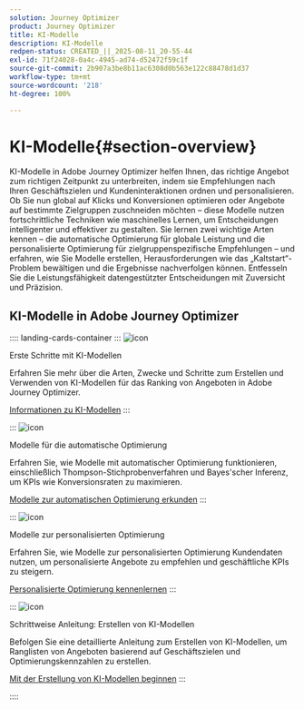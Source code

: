 ```yaml
---
solution: Journey Optimizer
product: Journey Optimizer
title: KI-Modelle
description: KI-Modelle
redpen-status: CREATED_||_2025-08-11_20-55-44
exl-id: 71f24028-0a4c-4945-ad74-d52472f59c1f
source-git-commit: 2b907a3be8b11ac6308d0b563e122c88478d1d37
workflow-type: tm+mt
source-wordcount: '218'
ht-degree: 100%

---
```


# KI-Modelle{#section-overview}

KI-Modelle in Adobe Journey Optimizer helfen Ihnen, das richtige Angebot zum richtigen Zeitpunkt zu unterbreiten, indem sie Empfehlungen nach Ihren Geschäftszielen und Kundeninteraktionen ordnen und personalisieren. Ob Sie nun global auf Klicks und Konversionen optimieren oder Angebote auf bestimmte Zielgruppen zuschneiden möchten – diese Modelle nutzen fortschrittliche Techniken wie maschinelles Lernen, um Entscheidungen intelligenter und effektiver zu gestalten. Sie lernen zwei wichtige Arten kennen – die automatische Optimierung für globale Leistung und die personalisierte Optimierung für zielgruppenspezifische Empfehlungen – und erfahren, wie Sie Modelle erstellen, Herausforderungen wie das „Kaltstart“-Problem bewältigen und die Ergebnisse nachverfolgen können. Entfesseln Sie die Leistungsfähigkeit datengestützter Entscheidungen mit Zuversicht und Präzision.

## KI-Modelle in Adobe Journey Optimizer

:::: landing-cards-container
:::
![icon](https://cdn.experienceleague.adobe.com/icons/book.svg?lang=de)

Erste Schritte mit KI-Modellen

Erfahren Sie mehr über die Arten, Zwecke und Schritte zum Erstellen und Verwenden von KI-Modellen für das Ranking von Angeboten in Adobe Journey Optimizer.

[Informationen zu KI-Modellen](../using/experience-decisioning/ranking/ai-models.md)
:::

:::
![icon](https://cdn.experienceleague.adobe.com/icons/chart-line.svg?lang=de)

Modelle für die automatische Optimierung

Erfahren Sie, wie Modelle mit automatischer Optimierung funktionieren, einschließlich Thompson-Stichprobenverfahren und Bayes&#39;scher Inferenz, um KPIs wie Konversionsraten zu maximieren.

[Modelle zur automatischen Optimierung erkunden](../using/experience-decisioning/ranking/auto-optimization-model.md)
:::

:::
![icon](https://cdn.experienceleague.adobe.com/icons/bullseye.svg?lang=de)

Modelle zur personalisierten Optimierung

Erfahren Sie, wie Modelle zur personalisierten Optimierung Kundendaten nutzen, um personalisierte Angebote zu empfehlen und geschäftliche KPIs zu steigern.

[Personalisierte Optimierung kennenlernen](../using/experience-decisioning/ranking/personalized-optimization-model.md)
:::

:::
![icon](https://cdn.experienceleague.adobe.com/icons/circle-play.svg?lang=de)

Schrittweise Anleitung: Erstellen von KI-Modellen

Befolgen Sie eine detaillierte Anleitung zum Erstellen von KI-Modellen, um Ranglisten von Angeboten basierend auf Geschäftszielen und Optimierungskennzahlen zu erstellen.

[Mit der Erstellung von KI-Modellen beginnen](../using/experience-decisioning/ranking/create-ai-models.md)
:::

::::
